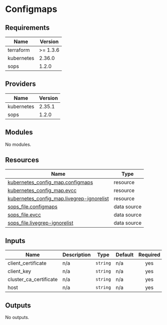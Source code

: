 # Configmaps


<!-- BEGIN_TF_DOCS -->
## Requirements

| Name | Version |
|------|---------|
| terraform | >= 1.3.6 |
| kubernetes | 2.36.0 |
| sops | 1.2.0 |

## Providers

| Name | Version |
|------|---------|
| kubernetes | 2.35.1 |
| sops | 1.2.0 |

## Modules

No modules.

## Resources

| Name | Type |
|------|------|
| [kubernetes_config_map.configmaps](https://registry.terraform.io/providers/hashicorp/kubernetes/2.36.0/docs/resources/config_map) | resource |
| [kubernetes_config_map.evcc](https://registry.terraform.io/providers/hashicorp/kubernetes/2.36.0/docs/resources/config_map) | resource |
| [kubernetes_config_map.livegrep-ignorelist](https://registry.terraform.io/providers/hashicorp/kubernetes/2.36.0/docs/resources/config_map) | resource |
| [sops_file.configmaps](https://registry.terraform.io/providers/carlpett/sops/1.2.0/docs/data-sources/file) | data source |
| [sops_file.evcc](https://registry.terraform.io/providers/carlpett/sops/1.2.0/docs/data-sources/file) | data source |
| [sops_file.livegrep-ignorelist](https://registry.terraform.io/providers/carlpett/sops/1.2.0/docs/data-sources/file) | data source |

## Inputs

| Name | Description | Type | Default | Required |
|------|-------------|------|---------|:--------:|
| client\_certificate | n/a | `string` | n/a | yes |
| client\_key | n/a | `string` | n/a | yes |
| cluster\_ca\_certificate | n/a | `string` | n/a | yes |
| host | n/a | `string` | n/a | yes |

## Outputs

No outputs.
<!-- END_TF_DOCS -->
